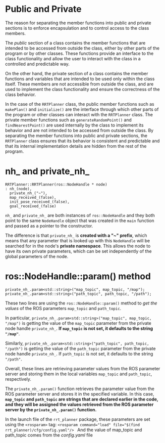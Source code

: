 # Public and Private
The reason for separating the member functions into public and private sections is to enforce encapsulation and to control access to the class members.

The _public_ section of a class contains the member functions that are intended to be accessed from outside the class, either by other parts of the program or by other classes. These functions provide an interface to the class functionality and allow the user to interact with the class in a controlled and predictable way.

On the other hand, the private section of a class contains the member functions and variables that are intended to be used only within the class itself. These members are not accessible from outside the class, and are used to implement the class functionality and ensure the correctness of the class behavior.

In the case of the `RRTPlanner` class, the public member functions such as `makePlan()` and `initialize()` are the interface through which other parts of the program or other classes can interact with the `RRTPlanner` class. The private member functions such as `generateRandomPoint()` and `findNearestPoint()` are used internally by the class to implement its behavior and are not intended to be accessed from outside the class. By separating the member functions into public and private sections, the `RRTPlanner` class ensures that its behavior is consistent and predictable and that its internal implementation details are hidden from the rest of the program.


# nh_ and private_nh_
```
RRTPlanner::RRTPlanner(ros::NodeHandle * node)
: nh_(node),
  private_nh_("~"),
  map_received_(false),
  init_pose_received_(false),
  goal_received_(false)
```
`nh_` and `private_nh_` are both instances of `ros::NodeHandle` and they both point to the same `NodeHandle` object that was created in the `main` function and passed as a pointer to the constructor.

The difference is that `private_nh_` is **created with a "~" prefix**, which means that any parameter that is looked up with this `NodeHandle` will be searched for in the node's **private namespace**. This allows the node to have its own private parameters, which can be set independently of the global parameters of the node.

# ros::NodeHandle::param() method
```
private_nh_.param<std::string>("map_topic", map_topic, "/map");
private_nh_.param<std::string>("path_topic", path_topic, "/path");
```
These two lines are using the `ros::NodeHandle::param()` method to _get the values_ of the ROS parameters `map_topic` and `path_topic`.


In particular, `private_nh_.param<std::string>("map_topic", map_topic, "/map")` is getting the value of the `map_topic` parameter from the private node handle `private_nh_`. **If `map_topic` is not set, it defaults to the string `"/map"`**.

Similarly, `private_nh_.param<std::string>("path_topic", path_topic, "/path")` is getting the value of the `path_topic` parameter from the private node handle `private_nh_`. If `path_topic` is not set, it defaults to the string `"/path"`.

Overall, these lines are retrieving parameter values from the ROS parameter server and storing them in the local variables `map_topic` and `path_topic`, respectively.

The `private_nh_.param()` function retrieves the parameter value from the ROS parameter server and stores it in the specified variable. In this case, **`map_topic` and `path_topic` are strings that are declared earlier in the code, and they will be assigned the values retrieved from the ROS parameter server by the `private_nh_.param()` function.**


In the launch file of the `rrt_planner` package, these parameters are set using the `<rosparam>` tag:
`<rosparam command="load" file="$(find rrt_planner)/cfg/config.yaml"/>
`
And the value of map_topic and path_topic comes from the _config.yaml_ file

# 